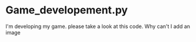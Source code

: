 # Game_developement.py
I'm developing my game. please take a look at this code. Why can't I add an image
